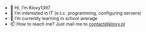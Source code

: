 - 👋 Hi, I’m Klovy1397
- 👀 I’m interested in IT (e.t.c. programming, configuring servers)
- 🌱 I’m currently learning in school average
- 📫 How to reach me? Just mail me to contact@klovy.pl


<!---
Klovy1397/Klovy1397 is a ✨ special ✨ repository because its `README.md` (this file) appears on your GitHub profile.
You can click the Preview link to take a look at your changes.
--->
